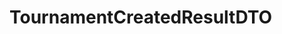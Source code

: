 #  TournamentCreatedResultDTO

<api-schema openapi-path="../../../api-specs/swagger-otr-api.json" name="TournamentCreatedResultDTO"/>